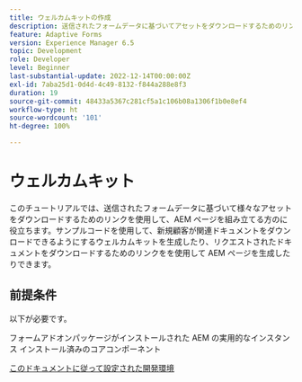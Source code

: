 ```yaml
---
title: ウェルカムキットの作成
description: 送信されたフォームデータに基づいてアセットをダウンロードするためのリンクを含む、AEM Sites のページを作成します。
feature: Adaptive Forms
version: Experience Manager 6.5
topic: Development
role: Developer
level: Beginner
last-substantial-update: 2022-12-14T00:00:00Z
exl-id: 7aba25d1-0d4d-4c49-8132-f844a288e8f3
duration: 19
source-git-commit: 48433a5367c281cf5a1c106b08a1306f1b0e8ef4
workflow-type: ht
source-wordcount: '101'
ht-degree: 100%

---
```


# ウェルカムキット

このチュートリアルでは、送信されたフォームデータに基づいて様々なアセットをダウンロードするためのリンクを使用して、AEM ページを組み立てる方のに役立ちます。サンプルコードを使用して、新規顧客が関連ドキュメントをダウンロードできるようにするウェルカムキットを生成したり、リクエストされたドキュメントをダウンロードするためのリンクをを使用して AEM ページを生成したりできます。

## 前提条件

以下が必要です。

フォームアドオンパッケージがインストールされた AEM の実用的なインスタンス
インストール済みのコアコンポーネント

[このドキュメントに従って設定された開発環境](https://experienceleague.adobe.com/docs/experience-manager-learn/forms/creating-your-first-osgi-bundle/create-your-first-osgi-bundle.html?lang=ja)
